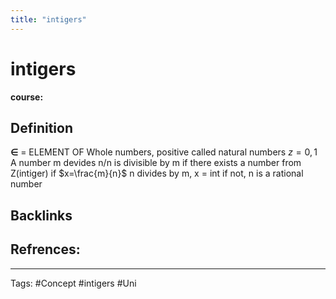 ```yaml
---
title: "intigers"
---
```


# intigers
**course:**
## Definition
**∈** = ELEMENT OF
Whole numbers, positive called natural numbers
$z = {0,1}$
A number m devides n/n is divisible by m if there exists a number from Z(intiger)
if $x=\frac{m}{n}$ n divides by m, x = int
if not, n is a rational number
## Backlinks

## Refrences:

---
Tags: #Concept #intigers #Uni 